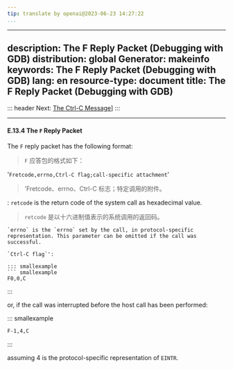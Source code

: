 ```yaml
---
tip: translate by openai@2023-06-23 14:27:22
...
```

---
description: The F Reply Packet (Debugging with GDB)
distribution: global
Generator: makeinfo
keywords: The F Reply Packet (Debugging with GDB)
lang: en
resource-type: document
title: The F Reply Packet (Debugging with GDB)
---
::: header
Next: [The Ctrl-C Message](The-Ctrl_002dC-Message.html#The-Ctrl_002dC-Message)]
:::

---

#### E.13.4 The `F` Reply Packet


The `F` reply packet has the following format:

> `F` 应答包的格式如下：


'`Fretcode,errno,Ctrl-C flag;call-specific attachment`'

> 'Fretcode、errno、Ctrl-C 标志；特定调用的附件。


:   `retcode` is the return code of the system call as hexadecimal value.

> `retcode` 是以十六进制值表示的系统调用的返回码。

```
`errno` is the `errno` set by the call, in protocol-specific representation. This parameter can be omitted if the call was successful.

`Ctrl-C flag`':

::: smallexample
``` smallexample
F0,0,C
```

:::

or, if the call was interrupted before the host call has been performed:

::: smallexample

```bash
F-1,4,C
```

:::

assuming 4 is the protocol-specific representation of `EINTR`.

```
```

